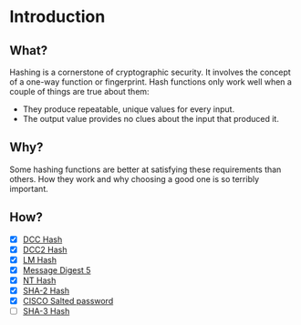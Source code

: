 # Introduction

## What?

Hashing is a cornerstone of cryptographic security. It involves the concept of a one-way function or fingerprint. Hash functions only work well when a couple of things are true about them:

* They produce repeatable, unique values for every input. 
* The output value provides no clues about the input that produced it.

## Why?

Some hashing functions are better at satisfying these requirements than others. How they work and why choosing a good one is so terribly important.

## How?

- [x] [DCC Hash](dcc.md)
- [x] [DCC2 Hash](dcc2.md)
- [x] [LM Hash](lm.md)
- [x] [Message Digest 5](md5.md)
- [x] [NT Hash](nt.md)
- [x] [SHA-2 Hash](sha2.md)
- [x] [CISCO Salted password](cisco.md)
- [ ] [SHA-3 Hash](sha3.md)
